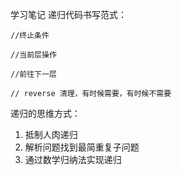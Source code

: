 学习笔记
递归代码书写范式：
```
//终止条件

//当前层操作

//前往下一层

// reverse 清理，有时候需要，有时候不需要
```
递归的思维方式：

1. 抵制人肉递归
2. 解析问题找到最简重复子问题
3. 通过数学归纳法实现递归